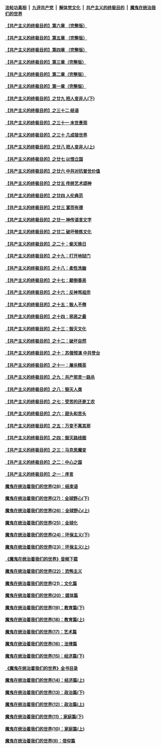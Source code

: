 ####  [法轮功真相](../../../../basic/blob/master/README.md?t=05030101) &nbsp;|&nbsp; [九评共产党](../../../../9ping.md/blob/master/README.md?t=05030101) &nbsp;|&nbsp; [解体党文化](../../../../jtdwh.md/blob/master/README.md?t=05030101)  &nbsp;|&nbsp; [共产主义的终极目的](../../../../gczydzjmd.md/blob/master/README.md?t=05030101) &nbsp;|&nbsp; [魔鬼在统治我们的世界](../../../../mgztzwmdsj.md/blob/master/README.md?t=05030101) 

#### [【共产主义的终极目的】第六章 （完整版）](../pages/nsc422/n11428913.md?t=05030101) 

#### [【共产主义的终极目的】第五章 （完整版）](../pages/nsc422/n11428912.md?t=05030101) 

#### [【共产主义的终极目的】第四章 （完整版）](../pages/nsc422/n11428907.md?t=05030101) 

#### [【共产主义的终极目的】第三章（完整版）](../pages/nsc422/n11428848.md?t=05030101) 

#### [【共产主义的终极目的】第二章（完整版）](../pages/nsc422/n11428831.md?t=05030101) 

#### [【共产主义的终极目的】第一章（完整版）](../pages/nsc422/n11417651.md?t=05030101) 

#### [【共产主义的终极目的】之廿九 把人变非人(下)](../pages/nsc422/n11344140.md?t=05030101) 

#### [【共产主义的终极目的】之三十二 结语](../pages/nsc422/n11360535.md?t=05030101) 

#### [【共产主义的终极目的】之三十一 末世景观](../pages/nsc422/n11351129.md?t=05030101) 

#### [【共产主义的终极目的】之三十 几成狼世界](../pages/nsc422/n11348280.md?t=05030101) 

#### [【共产主义的终极目的】之廿八 把人变非人(上)](../pages/nsc422/n11340492.md?t=05030101) 

#### [【共产主义的终极目的】之廿七 以恨立国](../pages/nsc422/n11336944.md?t=05030101) 

#### [【共产主义的终极目的】之廿六 中共对抗普世价值](../pages/nsc422/n11324785.md?t=05030101) 

#### [【共产主义的终极目的】之廿五 传统艺术颂神](../pages/nsc422/n11296396.md?t=05030101) 

#### [【共产主义的终极目的】之廿四 人伦典范](../pages/nsc422/n11296397.md?t=05030101) 

#### [【共产主义的终极目的】之廿三 富而有德](../pages/nsc422/n11283598.md?t=05030101) 

#### [【共产主义的终极目的】之廿一 神传语言文字](../pages/nsc422/n11263265.md?t=05030101) 

#### [【共产主义的终极目的】之廿二 破坏修炼文化](../pages/nsc422/n11245728.md?t=05030101) 

#### [【共产主义的终极目的】之二十：偷天换日](../pages/nsc422/n11238846.md?t=05030101) 

#### [【共产主义的终极目的】之十九：打开地狱门](../pages/nsc422/n11206376.md?t=05030101) 

#### [【共产主义的终极目的】之十八：柔性洗脑](../pages/nsc422/n11199994.md?t=05030101) 

#### [【共产主义的终极目的】之十七：颠倒善恶](../pages/nsc422/n11179782.md?t=05030101) 

#### [【共产主义的终极目的】之十六：反神骂祖宗](../pages/nsc422/n11166798.md?t=05030101) 

#### [【共产主义的终极目的】之十五：毁人不倦](../pages/nsc422/n11166792.md?t=05030101) 

#### [【共产主义的终极目的】之十四：邪恶之最](../pages/nsc422/n11150249.md?t=05030101) 

#### [【共产主义的终极目的】之十三：毁灭文化](../pages/nsc422/n11135227.md?t=05030101) 

#### [【共产主义的终极目的】之十二：破坏自然](../pages/nsc422/n11135214.md?t=05030101) 

#### [【共产主义的终极目的】之十：苏俄预演 中共登台](../pages/nsc422/n11118424.md?t=05030101) 

#### [【共产主义的终极目的】之十一：屠杀精英](../pages/nsc422/n11118442.md?t=05030101) 

#### [【共产主义的终极目的】之九：共产邪灵一路杀](../pages/nsc422/n11114139.md?t=05030101) 

#### [【共产主义的终极目的】之八：毁灭人类](../pages/nsc422/n11108503.md?t=05030101) 

#### [【共产主义的终极目的】之七：受苦的还是工农](../pages/nsc422/n11101809.md?t=05030101) 

#### [【共产主义的终极目的】之六：甜头和苦头](../pages/nsc422/n11096971.md?t=05030101) 

#### [【共产主义的终极目的】之五：万变不离其邪](../pages/nsc422/n11091285.md?t=05030101) 

#### [【共产主义的终极目的】之四：毁灭路线图](../pages/nsc422/n11086284.md?t=05030101) 

#### [【共产主义的终极目的】之三：马克思魔变](../pages/nsc422/n11061941.md?t=05030101) 

#### [【共产主义的终极目的】之二：中心之国](../pages/nsc422/n11047728.md?t=05030101) 

#### [【共产主义的终极目的】之一：序言](../pages/nsc422/n11086077.md?t=05030101) 

#### [魔鬼在统治着我们的世界(28)：结束语](../pages/nsc422/n10936246.md?t=05030101) 

#### [魔鬼在统治着我们的世界(27)：全球野心(下)](../pages/nsc422/n10928319.md?t=05030101) 

#### [魔鬼在统治着我们的世界(26)：全球野心(上)](../pages/nsc422/n10900318.md?t=05030101) 

#### [魔鬼在统治着我们的世界(25)：全球化](../pages/nsc422/n10788205.md?t=05030101) 

#### [魔鬼在统治着我们的世界(24)：环保主义(下)](../pages/nsc422/n10695307.md?t=05030101) 

#### [魔鬼在统治着我们的世界(23)：环保主义(上)](../pages/nsc422/n10688613.md?t=05030101) 

#### [《魔鬼在统治着我们的世界》音频下载](../pages/nsc422/n10635553.md?t=05030101) 

#### [魔鬼在统治着我们的世界(22)：恐怖主义](../pages/nsc422/n10614727.md?t=05030101) 

#### [魔鬼在统治着我们的世界(21)：文化篇](../pages/nsc422/n10597706.md?t=05030101) 

#### [魔鬼在统治着我们的世界(20)：媒体篇](../pages/nsc422/n10586579.md?t=05030101) 

#### [魔鬼在统治着我们的世界(19)：教育篇(下)](../pages/nsc422/n10564808.md?t=05030101) 

#### [魔鬼在统治着我们的世界(18)：教育篇(上)](../pages/nsc422/n10526970.md?t=05030101) 

#### [魔鬼在统治着我们的世界(17)：艺术篇](../pages/nsc422/n10499093.md?t=05030101) 

#### [魔鬼在统治着我们的世界(16)：法律篇](../pages/nsc422/n10485969.md?t=05030101) 

#### [魔鬼在统治着我们的世界(15)：经济篇(下)](../pages/nsc422/n10469975.md?t=05030101) 

#### [《魔鬼在统治着我们的世界》全书目录](../pages/nsc422/n10464261.md?t=05030101) 

#### [魔鬼在统治着我们的世界(14)：经济篇(上)](../pages/nsc422/n10457370.md?t=05030101) 

#### [魔鬼在统治着我们的世界(13)：政治篇(下)](../pages/nsc422/n10448270.md?t=05030101) 

#### [魔鬼在统治着我们的世界(12)：政治篇(上)](../pages/nsc422/n10444576.md?t=05030101) 

#### [魔鬼在统治着我们的世界(11)：家庭篇(下)](../pages/nsc422/n10440961.md?t=05030101) 

#### [魔鬼在统治着我们的世界(10)：家庭篇(上)](../pages/nsc422/n10435448.md?t=05030101) 

#### [魔鬼在统治着我们的世界(9)：信仰篇](../pages/nsc422/n10432159.md?t=05030101) 

